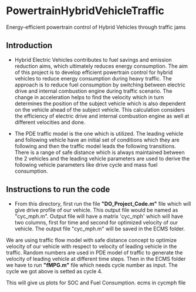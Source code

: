 # PowertrainHybridVehicleTraffic
Energy-efficient powertrain control of Hybrid Vehicles through traffic jams

## Introduction

- Hybrid Electric Vehicles contributes to fuel savings and emission reduction aims, which ultimately reduces energy consumption. The aim of this project is to develop efficient powertrain control for hybrid vehicles to reduce energy consumption during heavy traffic. The approach is to reduce fuel consumption by switching between electric drive and internal combustion engine during traffic scenario. The change in acceleration helps to find the velocity which in turn determines the position of the subject vehicle which is also dependent on the vehicle ahead of the subject vehicle. This calculation considers the efficiency of electric drive and internal combustion engine as well at different velocities and done.

- The PDE traffic model is the one which is utilized. The leading vehicle and following vehicle have an initial set of conditions which they are following and then the traffic model leads the following transitions. There is a range of safe distance which is always maintained between the 2 vehicles and the leading vehicle parameters are used to derive the following vehicle parameters like drive cycle and mass fuel consumption.

## Instructions to run the code
- From this directory, first run the file **"DO_Project_Code.m"** file which will give drive profile of our vehicle. This output file would be named as "cyc_mph.m". Output file will have a matrix 'cyc_mph' which will have two columns, first for time and second for optimized velocity of our vehicle.
The output file  "cyc_mph.m" will be saved in the ECMS folder. 

 We are using traffic flow model with safe distance concept to optimize velocity of our vehicle with respect to velocity of leading vehicle in the traffic. Random numbers are used in PDE model of traffic to generate the velocity of leading vehicle at different time steps.
Then in the ECMS folder we have to run **"fMPG.m"** file which needs cycle number as input. The cycle we got above is setted as cycle 4. 

This will give us plots for SOC and Fuel Consumption.
ecms in cycmph file

